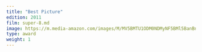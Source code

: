 ```yaml
---
title: "Best Picture"
edition: 2011
film: super-8.md
image: https://m.media-amazon.com/images/M/MV5BMTU1ODM0NDMyNF5BMl5BanBnXkFtZTcwMDA1MTYxNQ@@._V1_FMjpg_UX1024_.jpg
type: award
weight: 1
---
```

